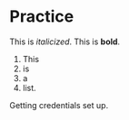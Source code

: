 # Practice

This is *italicized*. This is **bold**. 

1. This
2. is
3. a
4. list.

Getting credentials set up.
